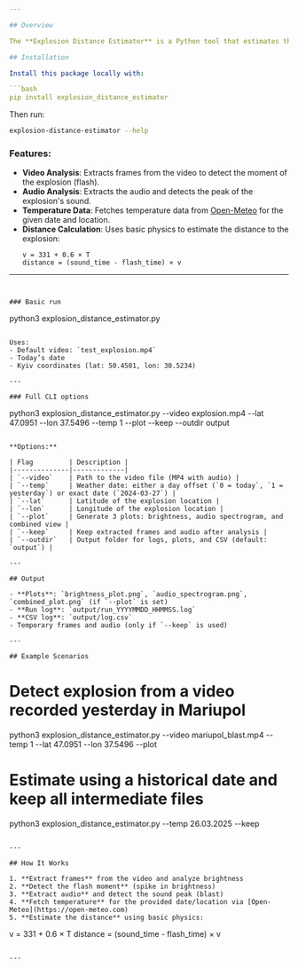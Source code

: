 ```yaml
---

## Overview

The **Explosion Distance Estimator** is a Python tool that estimates the distance to an explosion in a video. It calculates the distance based on the delay between the visible flash and the sound of the blast, using video and audio analysis, real-world temperature data from Open-Meteo, and basic physics principles.

## Installation

Install this package locally with:

```bash
pip install explosion_distance_estimator
```

Then run:

```bash
explosion-distance-estimator --help
```

### Features:

- **Video Analysis**: Extracts frames from the video to detect the moment of the explosion (flash).
- **Audio Analysis**: Extracts the audio and detects the peak of the explosion's sound.
- **Temperature Data**: Fetches temperature data from [Open-Meteo](https://open-meteo.com) for the given date and location.
- **Distance Calculation**: Uses basic physics to estimate the distance to the explosion:
  ```
  v = 331 + 0.6 × T
  distance = (sound_time - flash_time) × v
  ```

---
```


### Basic run

```
python3 explosion_distance_estimator.py
```

Uses:
- Default video: `test_explosion.mp4`
- Today’s date
- Kyiv coordinates (lat: 50.4501, lon: 30.5234)

---

### Full CLI options

```
python3 explosion_distance_estimator.py   --video explosion.mp4   --lat 47.0951   --lon 37.5496   --temp 1   --plot   --keep   --outdir output
```

**Options:**

| Flag         | Description |
|--------------|-------------|
| `--video`    | Path to the video file (MP4 with audio) |
| `--temp`     | Weather date: either a day offset (`0 = today`, `1 = yesterday`) or exact date (`2024-03-27`) |
| `--lat`      | Latitude of the explosion location |
| `--lon`      | Longitude of the explosion location |
| `--plot`     | Generate 3 plots: brightness, audio spectrogram, and combined view |
| `--keep`     | Keep extracted frames and audio after analysis |
| `--outdir`   | Output folder for logs, plots, and CSV (default: `output`) |

---

## Output

- **Plots**: `brightness_plot.png`, `audio_spectrogram.png`, `combined_plot.png` (if `--plot` is set)
- **Run log**: `output/run_YYYYMMDD_HHMMSS.log`
- **CSV log**: `output/log.csv`
- Temporary frames and audio (only if `--keep` is used)

---

## Example Scenarios

```
# Detect explosion from a video recorded yesterday in Mariupol
python3 explosion_distance_estimator.py   --video mariupol_blast.mp4   --temp 1   --lat 47.0951   --lon 37.5496   --plot

# Estimate using a historical date and keep all intermediate files
python3 explosion_distance_estimator.py   --temp 26.03.2025   --keep
```

---

## How It Works

1. **Extract frames** from the video and analyze brightness
2. **Detect the flash moment** (spike in brightness)
3. **Extract audio** and detect the sound peak (blast)
4. **Fetch temperature** for the provided date/location via [Open-Meteo](https://open-meteo.com)
5. **Estimate the distance** using basic physics:
   ```
   v = 331 + 0.6 × T
   distance = (sound_time - flash_time) × v
   ```

---


